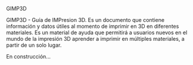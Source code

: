 GIMP3D

GIMP3D - Guía de IMPresion 3D. Es un documento que contiene información y datos útiles al momento de imprimir en 3D
en diferentes materiales. Es un material de ayuda que permitirá a usuarios nuevos en el mundo de la impresión 3D aprender
a imprimir en múltiples materiales, a partir de un solo lugar.

En construcción... 
